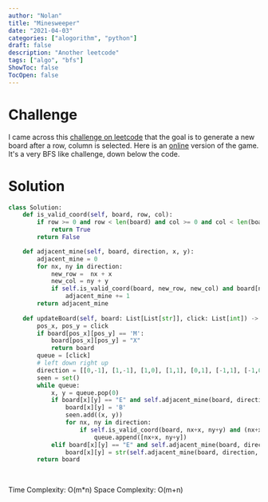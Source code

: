 ```yaml
---
author: "Nolan"
title: "Minesweeper"
date: "2021-04-03"
categories: ["alogorithm", "python"]
draft: false
description: "Another leetcode"
tags: ["algo", "bfs"]
ShowToc: false
TocOpen: false
---
```


# Challenge

I came across this [challenge on leetcode](https://leetcode.com/problems/minesweeper/) that the goal is to generate a new board after a row, column is selected.
Here is an [online](https://minesweeperonline.com/) version of the game.
It's a very BFS like challenge, down below the code.


# Solution

```python
class Solution:
    def is_valid_coord(self, board, row, col):
        if row >= 0 and row < len(board) and col >= 0 and col < len(board[0]):
            return True
        return False

    def adjacent_mine(self, board, direction, x, y):
        adjacent_mine = 0
        for nx, ny in direction:
            new_row =  nx + x
            new_col = ny + y
            if self.is_valid_coord(board, new_row, new_col) and board[new_row][new_col] == 'M':
                adjacent_mine += 1
        return adjacent_mine
    
    def updateBoard(self, board: List[List[str]], click: List[int]) -> List[List[str]]:
        pos_x, pos_y = click
        if board[pos_x][pos_y] == 'M':
            board[pos_x][pos_y] = "X"
            return board
        queue = [click]
        # left down right up
        direction = [[0,-1], [1,-1], [1,0], [1,1], [0,1], [-1,1], [-1,0], [-1,-1]]
        seen = set()
        while queue:
            x, y = queue.pop(0)
            if board[x][y] == "E" and self.adjacent_mine(board, direction, x, y) == 0:
                board[x][y] = 'B'
                seen.add((x, y))
                for nx, ny in direction:
                    if self.is_valid_coord(board, nx+x, ny+y) and (nx+x, ny+y) not in seen:
                        queue.append([nx+x, ny+y])
            elif board[x][y] == "E" and self.adjacent_mine(board, direction, x, y) >= 0:
                board[x][y] = str(self.adjacent_mine(board, direction, x, y))
        return board
            
        
```

Time Complexity: O(m*n)
Space Complexity: O(m+n)
